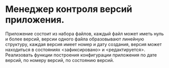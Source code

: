 # Менеджер контроля версий приложения. 
Приложение состоит из набора файлов, каждый файл может иметь нуль и более версий, версии одного файла образовывают линейную структуру, каждая версия имеет номер и дату создания, версия может находиться в состояниях <зафиксировано> и <редактируется>. Реализовать функции построения конфигурации приложения по дате версий, по номеру версий, по состоянию версий.

